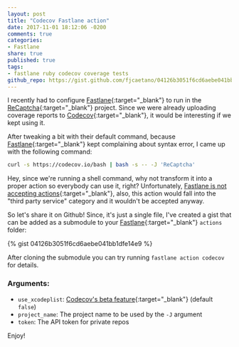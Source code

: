 ```yaml
---
layout: post
title: "Codecov Fastlane action"
date: 2017-11-01 18:12:06 -0200
comments: true
categories:
- Fastlane
share: true
published: true
tags:
- fastlane ruby codecov coverage tests
github_repo: https://gist.github.com/fjcaetano/04126b3051f6cd6aebe041bb1dfe14e9
---
```

I recently had to configure [Fastlane]{:target="_blank"} to run in the [ReCaptcha]{:target="_blank"}
project. Since we were already uploading coverage reports to [Codecov]{:target="_blank"},
it would be interesting if we kept using it.

After tweaking a bit with their default command, because [Fastlane]{:target="_blank"}
kept complaining about syntax error, I came up with the following command:

<!-- more -->

``` sh
curl -s https://codecov.io/bash | bash -s -- -J 'ReCaptcha'
```

Hey, since we're running a shell command, why not transform it into a proper
action so everybody can use it, right?  Unfortunately, [Fastlane is not accepting
actions](https://docs.fastlane.tools/plugins/create-plugin/#submitting-the-action-to-the-fastlane-main-repo){:target="_blank"},
also, this action would fall into the "third party service" category and it wouldn't
be accepted anyway.

So let's share it on Github! Since, it's just a single file, I've created a gist
that can be added as a submodule to your [Fastlane]{:target="_blank"} `actions` folder:

{% gist 04126b3051f6cd6aebe041bb1dfe14e9 %}

After cloning the submodule you can try running `fastlane action codecov` for details.

### Arguments:

- `use_xcodeplist`: [Codecov's beta feature](https://docs.codecov.io/blog/beta-xcode-plist-reports){:target="_blank"} (default `false`)
- `project_name`: The project name to be used by the `-J` argument
- `token`: The API token for private repos

Enjoy!

[Fastlane]: https://github.com/fastlane/fastlane
[ReCaptcha]: https://github.com/fjcaetano/ReCaptcha
[Codecov]: https://codecov.io
